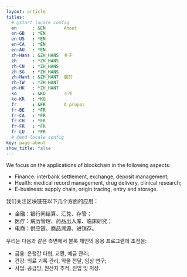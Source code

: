 ```yaml
---
layout: article
titles:
  # @start locale config
  en      : &EN       About
  en-GB   : *EN
  en-US   : *EN
  en-CA   : *EN
  en-AU   : *EN
  zh-Hans : &ZH_HANS  关于
  zh      : *ZH_HANS
  zh-CN   : *ZH_HANS
  zh-SG   : *ZH_HANS
  zh-Hant : &ZH_HANT  關於
  zh-TW   : *ZH_HANT
  zh-HK   : *ZH_HANT
  ko      : &KO       소개
  ko-KR   : *KO
  fr      : &FR       À propos
  fr-BE   : *FR
  fr-CA   : *FR
  fr-CH   : *FR
  fr-FR   : *FR
  fr-LU   : *FR
  # @end locale config
key: page-about
show_title: false
---
```




We focus on the applications of blockchain in the following aspects:

* Finance: interbank settlement, exchange, deposit management;
* Health: medical record management, drug delivery, clinical research;
* E-business: supply chain, origin tracing, entry and storage.

我们关注区块链在以下几个方面的应用：

* 金融：银行间结算、汇兑、存管；
* 医疗：病历管理、药品出入库、临床研究；
* 电商：供应链、商品溯源、进销存。

우리는 다음과 같은 측면에서 블록 체인의 응용 프로그램에 초점을:

* 금융: 은행간 타협, 교환, 예금 관리;
* 건강: 의료 기록 관리, 약물 전달, 임상 연구;
* 사업: 공급망, 원산지 추적, 진입 및 저장.
